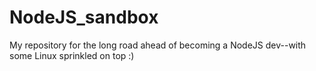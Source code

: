 # NodeJS_sandbox
My repository for the long road ahead of becoming a NodeJS dev--with some Linux sprinkled on top :)
